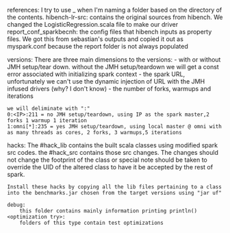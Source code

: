 references:
	I try to use _ when I'm naming a folder based on the directory of the contents.
	hibench-lr-src: 
		contains the original sources from hibench. We changed the LogisticRegression.scala file to make our driver
	report_conf_sparkbecnh:
		the config files that hibench inputs as property files. We got this from sebastian's outputs and copied it out as myspark.conf because the
		report folder is not always populated

versions:
	There are three main dimensions to the versions:
	- with or without JMH setup/tear down. without the JMH setup/teardown we will get a const error associated with initializing spark context
	- the spark URL, unfortunately we can't use the dynamic injection of URL with the JMH infused drivers (why? I don't know)
	- the number of forks, warmups and iterations
	
	we will deliminate with ":"
	0:<IP>:211 = no JMH setup/teardown, using IP as the spark master,2 forks 1 warmup 1 iteration
	1:omni[*]:235 = yes JMH setup/teardown, using local master @ omni with as many threads as cores, 2 forks, 3 warmups,5 iterations

hacks:
	The #hack_lib contains the built scala classes using modified spark src codes. the #hack_src contains those src changes.
 	The changes should not change the footprint of the class or special note should be taken to override the UID of the altered 
	class to have it be accepted by the rest of spark.
	
	Install these hacks by copying all the lib files pertaining to a class into the benchmarks.jar chosen from the target versions using "jar uf"
	
	debug:
		this folder contains mainly information printing println()
	<optimization try>:
		folders of this type contain test optimizations
